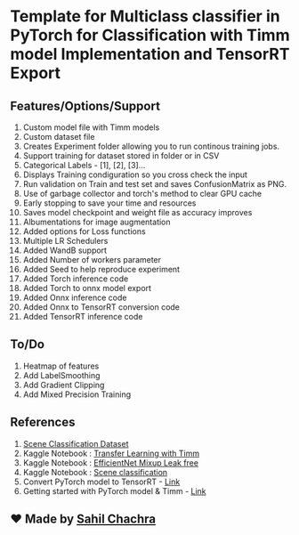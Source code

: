 # Template for Multiclass classifier in PyTorch for Classification with Timm model Implementation and TensorRT Export

## Features/Options/Support
1. Custom model file with Timm models
2. Custom dataset file
3. Creates Experiment folder allowing you to run continous training jobs.
4. Support training for dataset stored in folder or in CSV
5. Categorical Labels - [1], [2], [3]...
7. Displays Training condiguration so you cross check the input
8. Run validation on Train and test set and saves ConfusionMatrix as PNG.
10. Use of garbage collector and torch's method to clear GPU cache
5. Early stopping to save your time and resources
6. Saves model checkpoint and weight file as accuracy improves
9. Albumentations for image augmentation
11. Added options for Loss functions
3. Multiple LR Schedulers
0. Added WandB support
0. Added Number of workers parameter
0. Added Seed to help reproduce experiment
0. Added Torch inference code
0. Added Torch to onnx model export
0. Added Onnx inference code
0. Added Onnx to TensorRT conversion code
0. Added TensorRT inference code

## To/Do

1. Heatmap of features
2. Add LabelSmoothing
3. Add Gradient Clipping
4. Add Mixed Precision Training

## References
1. [Scene Classification Dataset](https://www.kaggle.com/datasets/nitishabharathi/scene-classification)
2. Kaggle Notebook : [Transfer Learning with Timm](https://www.kaggle.com/code/hinepo/transfer-learning-with-timm-models-and-pytorch)
3. Kaggle Notebook : [EfficientNet Mixup Leak free](https://www.kaggle.com/code/debarshichanda/efficientnetv2-mixup-leak-free)
4. Kaggle Notebook : [Scene classification](https://www.kaggle.com/code/krishnayogi/scene-classification-using-transfer-learning)
5. Convert PyTorch model to TensorRT - [Link](https://learnopencv.com/how-to-convert-a-model-from-pytorch-to-tensorrt-and-speed-up-inference/)
6. Getting started with PyTorch model & Timm - [Link](https://towardsdatascience.com/getting-started-with-pytorch-image-models-timm-a-practitioners-guide-4e77b4bf9055#9388)

## :heart: Made by [Sahil Chachra](https://github.com/SahilChachra)